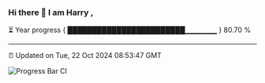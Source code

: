 ### Hi there 👋 I am Harry , 

⏳ Year progress { ████████████████████████▁▁▁▁▁▁ } 80.70 %

---

⏰ Updated on Tue, 22 Oct 2024 08:53:47 GMT

![Progress Bar CI](https://github.com/duykhang68/duykhang68/workflows/Progress%20Bar%20CI/badge.svg)
